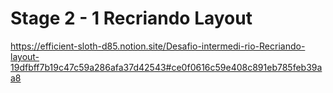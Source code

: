 # Stage 2 - 1 Recriando Layout
https://efficient-sloth-d85.notion.site/Desafio-intermedi-rio-Recriando-layout-19dfbff7b19c47c59a286afa37d42543#ce0f0616c59e408c891eb785feb39aa8
